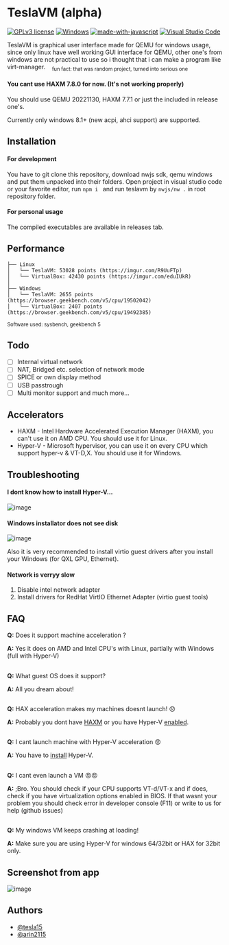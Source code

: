 
# TeslaVM (alpha)
[![GPLv3 license](https://img.shields.io/badge/License-GPLv3-blue.svg)](http://perso.crans.org/besson/LICENSE.html)
[![Windows](https://badgen.net/badge/icon/windows?icon=windows&label)](https://microsoft.com/windows/)
[![made-with-javascript](https://img.shields.io/badge/Made%20with-JavaScript-1f425f.svg)](https://www.javascript.com)
[![Visual Studio Code](https://img.shields.io/badge/--007ACC?logo=visual%20studio%20code&logoColor=ffffff)](https://code.visualstudio.com/)



TeslaVM is graphical user interface made for QEMU for windows usage, since only linux have well working GUI interface for QEMU, other one's from windows are not practical to use so i thought that i can make a program like virt-manager.&nbsp;&nbsp;&nbsp;
<sub>fun fact: that was random project, turned into serious one</sub>

#### You cant use HAXM 7.8.0 for now. (It's not working properly)
You should use QEMU 20221130, HAXM 7.7.1 or just the included in release one's.

Currently only windows 8.1+ (new acpi, ahci support) are supported.

## Installation
#### For development
You have to git clone this repository, download nwjs sdk, qemu windows and put them unpacked into their folders. Open project in visual studio code or your favorite editor, run `npm i ` and run teslavm by `nwjs/nw .` in root repository folder.

#### For personal usage
The compiled executables are available in releases tab.

## Performance 
```
├── Linux
│   └── TeslaVM: 53028 points (https://imgur.com/R9UuFTp)
│   └── VirtualBox: 42430 points (https://imgur.com/eduIUkR)
│
├── Windows
│   └── TeslaVM: 2655 points (https://browser.geekbench.com/v5/cpu/19502042)
│   └── VirtualBox: 2407 points (https://browser.geekbench.com/v5/cpu/19492385)
```
<sub>Software used: sysbench, geekbench 5</sub>


## Todo
- [ ]  Internal virtual network
- [ ]  NAT, Bridged etc. selection of network mode 
- [ ]  SPICE or own display method
- [ ]  USB passtrough 
- [ ]  Multi monitor support
and much more...

## Accelerators
  - HAXM - Intel Hardware Accelerated Execution Manager (HAXM), you can't use it on AMD CPU. You should use it for Linux.
  - Hyper-V - Microsoft hypervisor, you can use it on every CPU which support hyper-v & VT-D,X. You should use it for Windows.

## Troubleshooting
#### I dont know how to install Hyper-V...

 ![image](https://user-images.githubusercontent.com/117595540/210113771-dc6acd62-7dee-4892-b10b-7ce88ebb64bc.png)

#### Windows installator does not see disk

 ![image](https://user-images.githubusercontent.com/117595540/210115596-0ce4b690-c472-4f56-bfa1-3ee146bd3837.png)
 
Also it is very recommended to install virtio guest drivers after you install your Windows (for QXL GPU, Ethernet).

#### Network is verryy slow
1. Disable intel network adapter
2. Install drivers for RedHat VirtIO Ethernet Adapter (virtio guest tools)

## FAQ

**Q:** Does it support machine acceleration ?

**A:** Yes it does on AMD and Intel CPU's with Linux, partially with Windows (full with Hyper-V)
##
**Q:** What guest OS does it support?

**A:** All you dream about!
##
**Q:** HAX acceleration makes my machines doesnt launch! 😠

**A:** Probably you dont have [HAXM](https://github.com/intel/haxm/releases/tag/v7.7.1) or you have Hyper-V [enabled](https://www.nakivo.com/blog/uninstalling-or-disabling-hyper-v-in-windows-10/).
##
**Q:** I cant launch machine with Hyper-V acceleration 😡

**A:** You have to [install](https://learn.microsoft.com/pl-pl/virtualization/hyper-v-on-windows/quick-start/enable-hyper-v) Hyper-V.
##
**Q:** I cant even launch a VM 😡😡

**A:** ;Bro. You should check if your CPU supports VT-d/VT-x and if does, check if you have virtualization options enabled in BIOS. If that wasnt your problem you should check error in developer console (F11) or write to us for help (github issues)
##
**Q:** My windows VM keeps crashing at loading!

**A:** Make sure you are using Hyper-V for windows 64/32bit or HAX for 32bit only.
##

## Screenshot from app
![image](https://user-images.githubusercontent.com/117595540/211153897-01a6bf0f-85f7-4c82-bbcc-ee35e7281f3b.png)



## Authors

- [@tesla15](https://www.github.com/tesla15)
- [@arin2115](https://www.github.com/arin2115)
